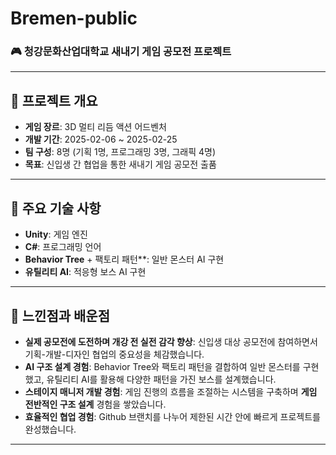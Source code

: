 # **Bremen-public**

### 🎮 청강문화산업대학교 새내기 게임 공모전 프로젝트

---

## 📌 **프로젝트 개요**
- **게임 장르**: 3D 멀티 리듬 액션 어드벤처
- **개발 기간**: 2025-02-06 ~ 2025-02-25
- **팀 구성**: 8명 (기획 1명, 프로그래밍 3명, 그래픽 4명)
- **목표**: 신입생 간 협업을 통한 새내기 게임 공모전 출품

---

## 🔑 **주요 기술 사항**
- **Unity**: 게임 엔진
- **C#**: 프로그래밍 언어
- **Behavior Tree** + 팩토리 패턴**: 일반 몬스터 AI 구현
- **유틸리티 AI**: 적응형 보스 AI 구현

---

## 🤔 **느낀점과 배운점**
- **실제 공모전에 도전하며 개강 전 실전 감각 향상**: 신입생 대상 공모전에 참여하면서 기획-개발-디자인 협업의 중요성을 체감했습니다.  
- **AI 구조 설계 경험**: Behavior Tree와 팩토리 패턴을 결합하여 일반 몬스터를 구현했고, 유틸리티 AI를 활용해 다양한 패턴을 가진 보스를 설계했습니다.  
- **스테이지 매니저 개발 경험**: 게임 진행의 흐름을 조절하는 시스템을 구축하며 **게임 전반적인 구조 설계** 경험을 쌓았습니다.  
- **효율적인 협업 경험**: Github 브랜치를 나누어 제한된 시간 안에 빠르게 프로젝트를 완성했습니다.

---
